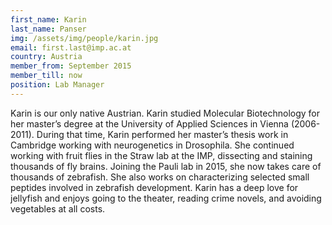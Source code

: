 ```yaml
---
first_name: Karin
last_name: Panser
img: /assets/img/people/karin.jpg
email: first.last@imp.ac.at
country: Austria
member_from: September 2015
member_till: now
position: Lab Manager
---
```

Karin is our only native Austrian. Karin studied Molecular Biotechnology for her master’s degree at the University of Applied Sciences in Vienna (2006-2011). During that time, Karin performed her master’s thesis work in Cambridge working with neurogenetics in Drosophila. She continued working with fruit flies in the Straw lab at the IMP, dissecting and staining thousands of fly brains. Joining the Pauli lab in 2015, she now takes care of thousands of zebrafish. She also works on characterizing selected small peptides involved in zebrafish development. Karin has a deep love for jellyfish and enjoys going to the theater, reading crime novels, and avoiding vegetables at all costs. 
